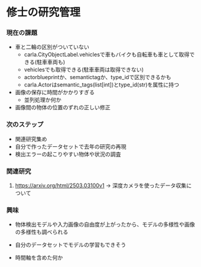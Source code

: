 # 修士の研究管理

### 現在の課題
+ 車と二輪の区別がついていない
    + carla.CityObjectLabel.vehiclesで車もバイクも自転車も車として取得できる(駐車車両も)
    + vehiclesでも取得できる(駐車車両は取得できない)
    + actorblueprintか、semantictagか、type_idで区別できるかも
    + carla.Actorはsemantic_tags(list[int])とtype_id(str)を属性に持つ
+ 画像の保存に時間がかかりすぎる
    + 並列処理か何か
+ 画像間の物体の位置のずれの正しい修正    

### 次のステップ
+ 関連研究集め
+ 自分で作ったデータセットで去年の研究の再現
+ 検出エラーの起こりやすい物体や状況の調査

### 関連研究
1. https://arxiv.org/html/2503.03100v1 -> 深度カメラを使ったデータ収集について

### 興味
+ 物体検出モデルや入力画像の自由度が上がったから、モデルの多様性や画像の多様性も調べられる
+ 自分のデータセットでモデルの学習もできそう


+ 時間軸を含めた何か